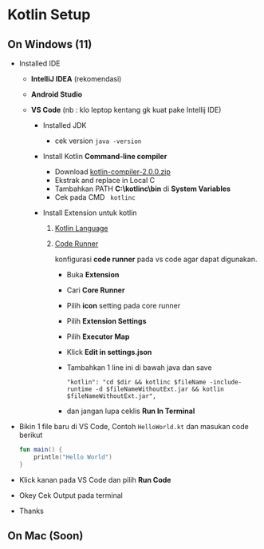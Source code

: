 # Kotlin Setup

## On Windows (11)

- Installed IDE

  - **IntelliJ IDEA** (rekomendasi)
  - **Android Studio**
  - **VS Code** (nb : klo leptop kentang gk kuat pake Intellij IDE)

    - Installed JDK
      - cek version `java -version`
    - Install Kotlin **Command-line compiler**
      - Download [kotlin-compiler-2.0.0.zip](https://github.com/JetBrains/kotlin/releases/tag/v2.0.0)
      - Ekstrak and replace in Local C
      - Tambahkan PATH **C:\kotlinc\bin** di **System Variables**
      - Cek pada CMD
        ` kotlinc`
    - Install Extension untuk kotlin

      1.  [Kotlin Language](https://marketplace.visualstudio.com/items?itemName=mathiasfrohlich.Kotlin)
      2.  [Code Runner](https://marketplace.visualstudio.com/items?itemName=formulahendry.code-runner)

          konfigurasi **code runner** pada vs code agar dapat digunakan.

          - Buka **Extension**
          - Cari **Core Runner**
          - Pilih **icon** setting pada core runner
          - Pilih **Extension Settings**
          - Pilih **Executor Map**
          - Klick **Edit in settings.json**
          - Tambahkan 1 line ini di bawah java dan save

            ```
            "kotlin": "cd $dir && kotlinc $fileName -include-runtime -d $fileNameWithoutExt.jar && kotlin $fileNameWithoutExt.jar",

            ```

          - dan jangan lupa ceklis **Run In Terminal**

- Bikin 1 file baru di VS Code, Contoh `HelloWorld.kt` dan masukan code berikut

    ```kotlin
    fun main() {
        println("Hello World")
    }

- Klick kanan pada VS Code dan pilih **Run Code**

- Okey Cek Output pada terminal

- Thanks


## On Mac (Soon)